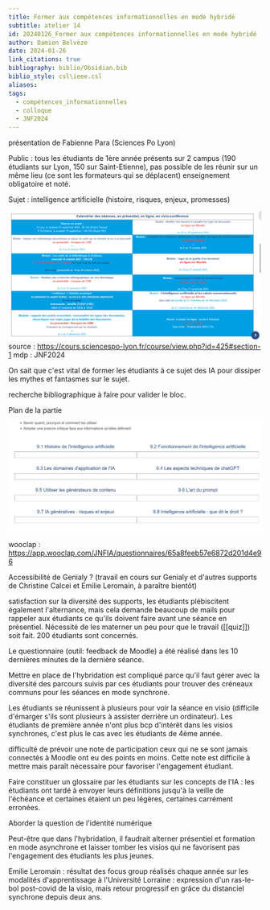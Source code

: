 ```yaml
---
title: Former aux compétences informationnelles en mode hybridé
subtitle: atelier 14
id: 20240126_Former aux compétences informationnelles en mode hybridé
author: Damien Belvèze
date: 2024-01-26
link_citations: true
bibliography: biblio/Obsidian.bib
biblio_style: csl\ieee.csl
aliases: 
tags:
  - compétences_informationnelles
  - colloque
  - JNF2024
---
```

présentation de Fabienne Para (Sciences Po Lyon)

Public : tous les étudiants de 1ère année présents sur 2 campus (190 étudiants sur Lyon, 150 sur Saint-Etienne), pas possible de les réunir sur un même lieu (ce sont les formateurs qui se déplacent)
enseignement obligatoire et noté. 

Sujet : intelligence artificielle (histoire, risques, enjeux, promesses)

![extrait du cours Moodle de Sciences Po Lyon](images/bloc_programme_licence_science_po_lyon.png)
source : https://cours.sciencespo-lyon.fr/course/view.php?id=425#section-1
mdp : JNF2024

On sait que c'est vital de former les étudiants à ce sujet des IA pour dissiper les mythes et fantasmes sur le sujet. 

recherche bibliographique à faire pour valider le bloc.

Plan de la partie

![extrait du cours Moodle de Sciences Po Lyon](images/IA_programme_sciences_po_lyon.png)

wooclap : https://app.wooclap.com/JNFIA/questionnaires/65a8feeb57e6872d201d4e96

Accessibilité de Genialy ? (travail en cours sur Genialy et d'autres supports de Christine Calcei et Emilie Leromain, à paraître bientôt)

satisfaction sur la diversité des supports, les étudiants plébiscitent également l'alternance, mais cela demande beaucoup de mails pour rappeler aux étudiants ce qu'ils doivent faire avant une séance en présentiel. Nécessité de les materner un peu pour que le travail ([[quiz]]) soit fait. 200 étudiants sont concernés.

Le questionnaire (outil: feedback de Moodle) a été réalisé dans les 10 dernières minutes de la dernière séance. 

Mettre en place de l'hybridation est compliqué parce qu'il faut gérer avec la diversité des parcours suivis par ces étudiants pour trouver des créneaux communs pour les séances en mode synchrone.

Les étudiants se réunissent à plusieurs pour voir la séance en visio (difficile d'émarger s'ils sont plusieurs à assister derrière un ordinateur). 
Les étudiants de première année n'ont plus bcp d'intérêt dans les visios synchrones, c'est plus le cas avec les étudiants de 4ème année. 

difficulté de prévoir une note de participation
ceux qui ne se sont jamais connectés à Moodle ont eu des points en moins. Cette note est difficile à mettre mais paraît nécessaire pour favoriser l'engagement étudiant. 

Faire constituer un glossaire par les étudiants sur les concepts de l'IA : les étudiants ont tardé à envoyer leurs définitions jusqu'à la veille de l'échéance et certaines étaient un peu légères, certaines carrément erronées. 

Aborder la question de l'identité numérique 

Peut-être que dans l'hybridation, il faudrait alterner présentiel et formation en mode asynchrone et laisser tomber les visios qui ne favorisent pas l'engagement des étudiants les plus jeunes.

Emilie Leromain : résultat des focus group réalisés chaque année sur les modalités d'apprentissage à l'Université Lorraine : expression d'un ras-le-bol post-covid de la visio, mais retour progressif en grâce du distanciel synchrone depuis deux ans. 